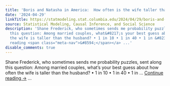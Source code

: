 ```yaml
---
title: 'Boris and Natasha in America:  How often is the wife taller than the husband?'
date: '2024-04-29'
linkTitle: https://statmodeling.stat.columbia.edu/2024/04/29/boris-and-natasha-in-america-how-often-is-the-wife-taller-than-the-husband/
source: Statistical Modeling, Causal Inference, and Social Science
description: 'Shane Frederick, who sometimes sends me probability puzzles, sent along
  this question: Among married couples, what&#8217;s your best guess about how often
  the wife is taller than the husband? • 1 in 10 • 1 in 40 • 1 in &#8230; <a href="https://statmodeling.stat.columbia.edu/2024/04/29/boris-and-natasha-in-america-how-often-is-the-wife-taller-than-the-husband/">Continue
  reading <span class="meta-nav">&#8594;</span></a> ...'
disable_comments: true
---
```

Shane Frederick, who sometimes sends me probability puzzles, sent along this question: Among married couples, what&#8217;s your best guess about how often the wife is taller than the husband? • 1 in 10 • 1 in 40 • 1 in &#8230; <a href="https://statmodeling.stat.columbia.edu/2024/04/29/boris-and-natasha-in-america-how-often-is-the-wife-taller-than-the-husband/">Continue reading <span class="meta-nav">&#8594;</span></a> ...